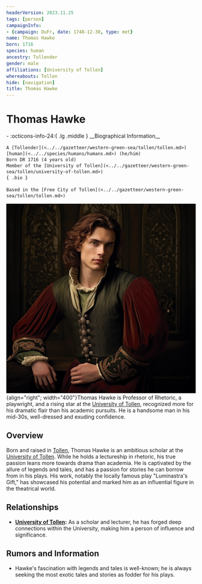 ```yaml
---
headerVersion: 2023.11.25
tags: [person]
campaignInfo:
- {campaign: DuFr, date: 1748-12-30, type: met}
name: Thomas Hawke
born: 1716
species: human
ancestry: Tollender
gender: male
affiliations: [University of Tollen]
whereabouts: Tollen
hide: [navigation]
title: Thomas Hawke
---
```

# Thomas Hawke
<div class="grid cards ext-narrow-margin ext-one-column" markdown>
- :octicons-info-24:{ .lg .middle } __Biographical Information__

    A [Tollender](<../../gazetteer/western-green-sea/tollen/tollen.md>) [human](<../../species/humans/humans.md>) (he/him)  
    Born DR 1716 (4 years old)  
    Member of the [University of Tollen](<../../gazetteer/western-green-sea/tollen/university-of-tollen.md>)  
    { .bio }

    Based in the [Free City of Tollen](<../../gazetteer/western-green-sea/tollen/tollen.md>)
</div>



![Thomas Hawke](../../assets/thomas-hawke.png){align="right"; width="400"}Thomas Hawke is Professor of Rhetoric, a playwright, and a rising star at the [University of Tollen](<../../gazetteer/western-green-sea/tollen/university-of-tollen.md>), recognized more for his dramatic flair than his academic pursuits. He is a handsome man in his mid-30s, well-dressed and exuding confidence. 
## Overview
Born and raised in [Tollen](<../../gazetteer/western-green-sea/tollen/tollen.md>), Thomas Hawke is an ambitious scholar at the [University of Tollen](<../../gazetteer/western-green-sea/tollen/university-of-tollen.md>). While he holds a lectureship in rhetoric, his true passion leans more towards drama than academia. He is captivated by the allure of legends and tales, and has a passion for stories he can borrow from in his plays. His work, notably the locally famous play "Luminastra's Gift," has showcased his potential and marked him as an influential figure in the theatrical world.
## Relationships
- **[University of Tollen](<../../gazetteer/western-green-sea/tollen/university-of-tollen.md>):** As a scholar and lecturer, he has forged deep connections within the University, making him a person of influence and significance.
## Rumors and Information
- Hawke's fascination with legends and tales is well-known; he is always seeking the most exotic tales and stories as fodder for his plays. 


